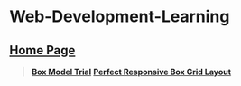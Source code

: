 # Web-Development-Learning

## <a href="https://souvikmajumder26.github.io/Web-Development-Learning/">Home Page</a>
> <a href="https://souvikmajumder26.github.io/Web-Development-Learning/box_model_trial/box_model_trial.html"><b>Box Model Trial</b></a>
> <a href="https://souvikmajumder26.github.io/Web-Development-Learning/perfect_responsive_box_grid_layout/responsive_box_grid.html"><b>Perfect Responsive Box Grid Layout</b></a>
